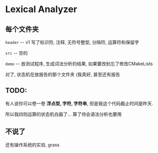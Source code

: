 # Lexical Analyzer

## 每个文件夹

`header` -- v1 写了标识符, 注释, 无符号整型, 分隔符, 运算符和保留字

`src` -- 空的

`demo` -- 放测试程序, 生成词法分析的结果, 如果要改别忘了修改CMakeLists

对了, 状态机在放报告的那个文件夹 (我真好, 甚至还有报告

## TODO:

有人说你可以卷一卷 **浮点型, 字符, 字符串**, 但是我这个代码截止时间是昨天.

所以我四则运算的状态机白画了... 算了待会语法分析也要用

## 不说了

还有操作系统的实验, grass